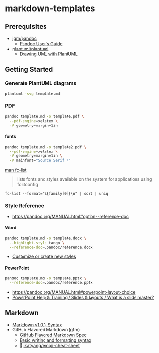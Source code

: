 # markdown-templates

## Prerequisites
* [jgm/pandoc](https://github.com/jgm/pandoc)
  * [Pandoc User's Guide](https://pandoc.org/MANUAL.html#)
* [plantuml/plantuml](https://github.com/plantuml/plantuml)
  * [Drawing UML with PlantUML](https://plantuml.com/guide)

## Getting Started
### Generate PlantUML diagrams
```bash
plantuml -svg template.md
```

### PDF
```bash
pandoc template.md -o template.pdf \
  --pdf-engine=xelatex \
  -V geometry=margin=1in
```

#### fonts
```bash
pandoc template.md -o template2.pdf \
  --pdf-engine=xelatex \
  -V geometry=margin=1in \
  -V mainfont="Source Serif 4"
```

[man fc-list](https://linux.die.net/man/1/fc-list)
> lists fonts and styles available on the system for applications using fontconfig
```{#fc-list .bash}
fc-list --format="%{family[0]}\n" | sort | uniq
```

### Style Reference
* https://pandoc.org/MANUAL.html#option--reference-doc

#### Word
```bash
pandoc template.md -o template.docx \
  --highlight-style tango \
  --reference-doc=.pandoc/reference.docx
```
* [Customize or create new styles](https://support.microsoft.com/en-us/office/customize-or-create-new-styles-d38d6e47-f6fc-48eb-a607-1eb120dec563)

#### PowerPoint
```bash
pandoc template.md -o template.pptx \
  --reference-doc=.pandoc/reference.pptx
```
* https://pandoc.org/MANUAL.html#powerpoint-layout-choice
* [PowerPoint Help & Training / Slides & layouts / What is a slide master?](https://support.microsoft.com/en-us/office/what-is-a-slide-master-b9abb2a0-7aef-4257-a14e-4329c904da54)

## Markdown
* [Markdown v1.0.1: Syntax](https://daringfireball.net/projects/markdown/syntax)
* GitHub Flavored Markdown (gfm)
  * [GitHub Flavored Markdown Spec](https://github.github.com/gfm/)
  * [Basic writing and formatting syntax](https://docs.github.com/en/get-started/writing-on-github/getting-started-with-writing-and-formatting-on-github/basic-writing-and-formatting-syntax#alerts)
  * :notebook_with_decorative_cover: [ikatyang/emoji-cheat-sheet](https://github.com/ikatyang/emoji-cheat-sheet?tab=readme-ov-file#table-of-contents)
